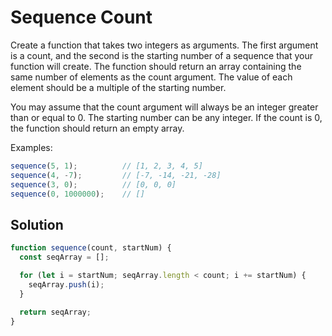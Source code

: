 # Sequence Count
Create a function that takes two integers as arguments. The first argument is a count, and the second is the starting number of a sequence that your function will create. The function should return an array containing the same number of elements as the count argument. The value of each element should be a multiple of the starting number.

You may assume that the count argument will always be an integer greater than or equal to 0. The starting number can be any integer. If the count is 0, the function should return an empty array.

Examples:
```js
sequence(5, 1);          // [1, 2, 3, 4, 5]
sequence(4, -7);         // [-7, -14, -21, -28]
sequence(3, 0);          // [0, 0, 0]
sequence(0, 1000000);    // []
```


## Solution
```js
function sequence(count, startNum) {
  const seqArray = [];

  for (let i = startNum; seqArray.length < count; i += startNum) {
    seqArray.push(i);
  }

  return seqArray;
}
```